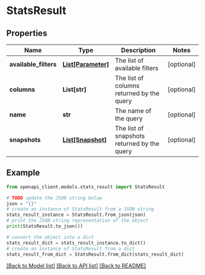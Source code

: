 # StatsResult


## Properties

Name | Type | Description | Notes
------------ | ------------- | ------------- | -------------
**available_filters** | [**List[Parameter]**](Parameter.md) | The list of available filters | [optional] 
**columns** | **List[str]** | The list of columns returned by the query | [optional] 
**name** | **str** | The name of the query | [optional] 
**snapshots** | [**List[Snapshot]**](Snapshot.md) | The list of snapshots returned by the query | [optional] 

## Example

```python
from openapi_client.models.stats_result import StatsResult

# TODO update the JSON string below
json = "{}"
# create an instance of StatsResult from a JSON string
stats_result_instance = StatsResult.from_json(json)
# print the JSON string representation of the object
print(StatsResult.to_json())

# convert the object into a dict
stats_result_dict = stats_result_instance.to_dict()
# create an instance of StatsResult from a dict
stats_result_from_dict = StatsResult.from_dict(stats_result_dict)
```
[[Back to Model list]](../README.md#documentation-for-models) [[Back to API list]](../README.md#documentation-for-api-endpoints) [[Back to README]](../README.md)


